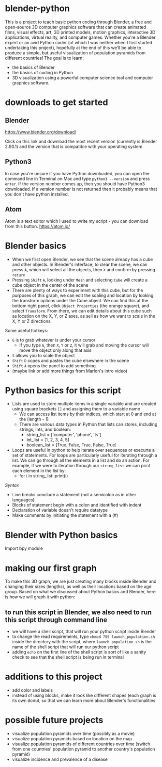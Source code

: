# blender-python
This is a project to teach basic python coding through Blender, a free and open-source 3D computer graphics software that can create animated films, visual effects, art, 3D printed models, motion graphics, interactive 3D applications, virtual reality, and computer games. Whether you're a Blender expert or an avid Python coder (of which I was neither when I first started undertaking this project), hopefully at the end of this we'll be able to produce a simple, but useful visualization of population pyramids from different countries! The goal is to learn: 
* the basics of Blender
* the basics of coding in Python
* 3D visualization using a powerful computer science tool and computer graphics software. 

# downloads to get started
## Blender
https://www.blender.org/download/

Click on this link and download the most recent version (currently is Blender 2.90.1) and the version that is compatible with your operating system.

## Python3
In case you're unsure if you have Python downloaded, you can open the command line in Terminal on Mac and type `python3 --version` and press `enter`. If the version number comes up, then you should have Python3 downloaded. If a version number is not returned then it probably means that you don't have python installed. 

## Atom 
Atom is a text editor which I used to write my script - you can download from this button. 
https://atom.io/

# Blender basics
- When we first open Blender, we see that the scene already has a cube and other objects. In Blender's interface, to clear the scene, we can press `A`, which will select all the objects, then `X` and confirm by pressing `return`
- Pressing `Shift` `A`, looking under `Mesh` and selecting `Cube` will create a cube object in the center of the scene
- There are plenty of ways to experiment with this cube, but for the purposes of this graph, we can edit the scaling and location by looking the transform options under the Cube object. We can find this at the bottom right panel, click `Object Properties` (the orange square), and select `Transform`. From there, we can edit details about this cube such as location on the X, Y, or Z axes, as sell as how we want to scale in the X, Y or Z directions.  

Some useful hotkeys: 
- `G` is to grab whatever is under your cursor
  - If you type `G`, then `X`, `Y` or `Z`, it will grab and moving the cursor will move the object only along that axis
- `S` allows you to scale the object
- `Shift` `D` copes and pastes the cube elsewhere in the scene
- `Shift` `A` opens the panel to add something
- (maybe link or add more things from Marlon's intro video)

# Python basics for this script
- Lists are used to store multiple items in a single variable and are created using square brackets `[]` and assigning them to a variable name
  - We can access list items by their indices, which start at 0 and end at the (length - 1)
  - There are various data types in Python that lists can stores, including strings, ints, and boolean:
    - string_list = ['computer', 'phone', 'tv']
    - int_list = [1, 2, 3, 4, 5]
    - boolean_list = [True, False, True, False, True]
- Loops are useful in python to help iterate over sequences or execurte a set of statements. For loops are particularly useful for iterating through a list. We can go through all the elements in a list and do an action. For example, if we were to iteration through our `string_list` we can print each element in the list by:
  - for i in string_list:
      print(i)

*Syntax*
- Line breaks conclude a statement (not a semicolon as in other languages)
- Blocks of statement begin with a colon and identified with indent
- Declaration of variable doesn't require datatype
- Make comments by initiating the statement with a (#)

# Blender with Python basics
Import bpy module 


# making our first graph

To make this 3D graph, we are just creating many blocks inside Blender and changing their sizes (lengths), as well as their locations based on the age group. Based on what we discussed about Python basics and Blender, here is how we will graph it with python: 

## to run this script in Blender, we also need to run this script through command line 
- we will have a shell script, that will run your python script inside Blender 
- to change the read requirements, type `chmod 755 launch_population.sh` inside the directory with the script, where `launch_population.sh` is the name of the shell script that will run our python script 
- adding `echo` on the first line of the shell script is sort of like a sanity check to see that the shell script is being run in terminal 

# additions to this project
* add color and labels 
* instead of using blocks, make it look like different shapes (each graph is its own donut, so that we can learn more about Blender's functionalities

# possible future projects
* visualize population pyramids over time (possibly as a movie)
* visualize population pyramids based on location on the map
* visualize population pyramids of different countries over time (switch from one countries' population pyramid to another country's population pyramid)
* visualize incidence and prevalence of a disease 
